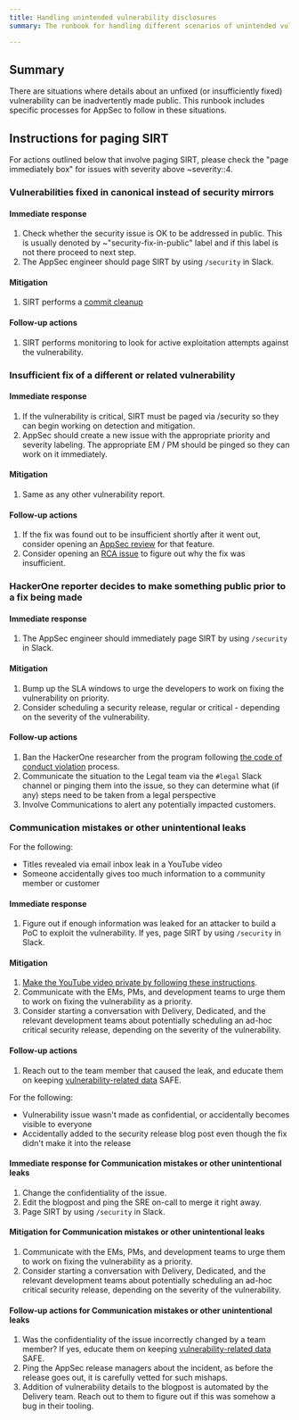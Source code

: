 ```yaml
---
title: Handling unintended vulnerability disclosures
summary: The runbook for handling different scenarios of unintended vulnerability disclosures.

---
```


## Summary

There are situations where details about an unfixed (or insufficiently fixed) vulnerability can be inadvertently made public. This runbook includes specific processes for AppSec to follow in these situations.

## Instructions for paging SIRT

For actions outlined below that involve paging SIRT, please check the "page immediately box" for issues with severity above ~severity::4.

### Vulnerabilities fixed in canonical instead of security mirrors

#### Immediate response

1. Check whether the security issue is OK to be addressed in public. This is usually denoted by ~"security-fix-in-public" label and if this label is not there proceed to next step.
1. The AppSec engineer should page SIRT by using `/security` in Slack.

#### Mitigation

1. SIRT performs a [commit cleanup](https://internal.gitlab.com/handbook/security/security_operations/sirt/operations/ttps/procedures/accidental_commit_cleanup/)

#### Follow-up actions

1. SIRT performs monitoring to look for active exploitation attempts against the vulnerability.

### Insufficient fix of a different or related vulnerability

#### Immediate response

1. If the vulnerability is critical, SIRT must be paged via /security so they can begin working on detection and mitigation.
1. AppSec should create a new issue with the appropriate priority and severity labeling. The appropriate EM / PM should be pinged so they can work on it immediately.

#### Mitigation

1. Same as any other vulnerability report.

#### Follow-up actions

1. If the fix was found out to be insufficient shortly after it went out, consider opening an [AppSec review](/handbook/security/security-engineering/application-security/runbooks/review-process/) for that feature.
1. Consider opening an [RCA issue](/handbook/security/root-cause-analysis/) to figure out why the fix was insufficient.

### HackerOne reporter decides to make something public prior to a fix being made

#### Immediate response

1. The AppSec engineer should immediately page SIRT by using `/security` in Slack.

#### Mitigation

1. Bump up the SLA windows to urge the developers to work on fixing the vulnerability on priority.
1. Consider scheduling a security release, regular or critical - depending on the severity of the vulnerability.

#### Follow-up actions

1. Ban the HackerOne researcher from the program following [the code of conduct violation](/handbook/security/product-security/application-security/runbooks/hackerone-process/#addressing-rules-of-engagement-or-code-of-conduct-violations) process.
1. Communicate the situation to the Legal team via the `#legal` Slack channel or pinging them into the issue, so they can determine what (if any) steps need to be taken from a legal perspective
1. Involve Communications to alert any potentially impacted customers.

### Communication mistakes or other unintentional leaks

For the following:

- Titles revealed via email inbox leak in a YouTube video
- Someone accidentally gives too much information to a community member or customer

#### Immediate response

1. Figure out if enough information was leaked for an attacker to build a PoC to exploit the vulnerability. If yes, page SIRT by using `/security` in Slack.

#### Mitigation

1. [Make the YouTube video private by following these instructions](/handbook/marketing/marketing-operations/youtube/#make-private-quickly).
1. Communicate with the EMs, PMs, and development teams to urge them to work on fixing the vulnerability as a priority.
1. Consider starting a conversation with Delivery, Dedicated, and the relevant development teams about potentially scheduling an ad-hoc critical security release, depending on the severity of the vulnerability.

#### Follow-up actions

1. Reach out to the team member that caused the leak, and educate them on keeping [vulnerability-related data](https://internal.gitlab.com/handbook/security/data_classification/#data-classification-index) SAFE.

For the following:

- Vulnerability issue wasn't made as confidential, or accidentally becomes visible to everyone
- Accidentally added to the security release blog post even though the fix didn't make it into the release

#### Immediate response for Communication mistakes or other unintentional leaks

1. Change the confidentiality of the issue.
1. Edit the blogpost and ping the SRE on-call to merge it right away.
1. Page SIRT by using `/security` in Slack.

#### Mitigation for Communication mistakes or other unintentional leaks

1. Communicate with the EMs, PMs, and development teams to urge them to work on fixing the vulnerability as a priority.
1. Consider starting a conversation with Delivery, Dedicated, and the relevant development teams about potentially scheduling an ad-hoc critical security release, depending on the severity of the vulnerability.

#### Follow-up actions for Communication mistakes or other unintentional leaks

1. Was the confidentiality of the issue incorrectly changed by a team member? If yes, educate them on keeping [vulnerability-related data](https://internal.gitlab.com/handbook/security/data_classification/#data-classification-index) SAFE.
1. Ping the AppSec release managers about the incident, as before the release goes out, it is carefully vetted for such mishaps.
1. Addition of vulnerability details to the blogpost is automated by the Delivery team. Reach out to them to figure out if this was somehow a bug in their tooling.

